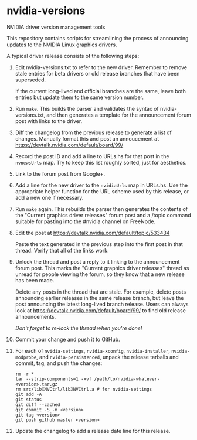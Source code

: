 nvidia-versions
===============

NVIDIA driver version management tools


This repository contains scripts for streamlining the process of announcing
updates to the NVIDIA Linux graphics drivers.

A typical driver release consists of the following steps:

1.  Edit nvidia-versions.txt to refer to the new driver.  Remember to remove
    stale entries for beta drivers or old release branches that have been
    superseded.

    If the current long-lived and official branches are the same, leave both
    entries but update them to the same version number.

2.  Run `make`.  This builds the parser and validates the syntax of
    nvidia-versions.txt, and then generates a template for the announcement
    forum post with links to the driver.

3.  Diff the changelog from the previous release to generate a list of changes.
    Manually format this and post an annoucement at
    https://devtalk.nvidia.com/default/board/99/

4.  Record the post ID and add a line to URLs.hs for that post in the
    `nvnewsUrls` map.  Try to keep this list roughly sorted, just for
    aesthetics.

5.  Link to the forum post from Google+.

6.  Add a line for the new driver to the `nvidiaUrls` map in URLs.hs.  Use the
    appropriate helper function for the URL scheme used by this release, or add
    a new one if necessary.

7.  Run `make` again.  This rebuilds the parser then generates the contents of
    the "Current graphics driver releases" forum post and a /topic command
    suitable for pasting into the #nvidia channel on FreeNode.

8.  Edit the post at https://devtalk.nvidia.com/default/topic/533434

    Paste the text generated in the previous step into the first post in that
    thread.  Verify that all of the links work.

9.  Unlock the thread and post a reply to it linking to the announcement forum
    post.  This marks the "Current graphics driver releases" thread as unread
    for people viewing the forum, so they know that a new release has been made.

    Delete any posts in the thread that are stale.  For example, delete posts
    announcing earlier releases in the same release branch, but leave the post
    announcing the latest long-lived branch release.  Users can always look at
    https://devtalk.nvidia.com/default/board/99/ to find old release
    announcements.

    *Don't forget to re-lock the thread when you're done!*

10. Commit your change and push it to GitHub.

11. For each of `nvidia-settings`, `nvidia-xconfig`, `nvidia-installer`,
    `nvidia-modprobe`, and `nvidia-persistenced`, unpack the release tarballs
    and commit, tag, and push the changes:

        rm -r *
        tar --strip-components=1 -xvf /path/to/nvidia-whatever-<version>.tar.gz
        rm src/libXNVCtrl/libXNVCtrl.a # for nvidia-settings
        git add -A
        git status
        git diff --cached
        git commit -S -m <version>
        git tag <version>
        git push github master <version>

12. Update the changelog to add a release date line for this release.
